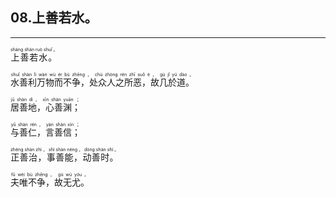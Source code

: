 ## 08.上善若水。
---


<ruby><rb> 上善若水。 </rb> <rt>shàng  shàn  ruò  shuǐ 。</rt></ruby>

<ruby><rb> 水善利万物而不争，处众人之所恶，故几於道。 </rb> <rt>shuǐ  shàn  lì  wàn  wù  ér  bù  zhēng ， chù  zhòng  rén  zhī  suǒ  è ， gù  jǐ  yú  dào 。</rt></ruby>

<ruby><rb> 居善地，心善渊； </rb> <rt>jū  shàn  dì ， xīn  shàn  yuān ；</rt></ruby>

<ruby><rb> 与善仁，言善信； </rb> <rt>yǔ  shàn  rén ， yán  shàn  xìn ；</rt></ruby>

<ruby><rb> 正善治，事善能，动善时。 </rb> <rt>zhèng  shàn  zhì ， shì  shàn  néng ， dòng  shàn  shí 。</rt></ruby>

<ruby><rb> 夫唯不争，故无尤。 </rb> <rt>fū  wéi  bù  zhēng ， gù  wú  yóu 。</rt></ruby>

